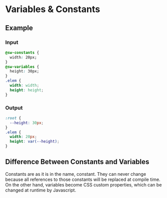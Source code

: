 # Variables & Constants

## Example

### Input

```css
@sw-constants {
  width: 20px;
}
@sw-variables {
  height: 30px;
}
.elem {
  width: width;
  height: height;
}
```

### Output

```css
:root {
  --height: 30px;
}
.elem {
  width: 20px;
  height: var(--height);
}
```

## Difference Between Constants and Variables

Constants are as it is in the name, constant. They can never change because all references to those constants will be replaced at compile time. On the other hand, variables become CSS custom properties, which can be changed at runtime by Javascript.
